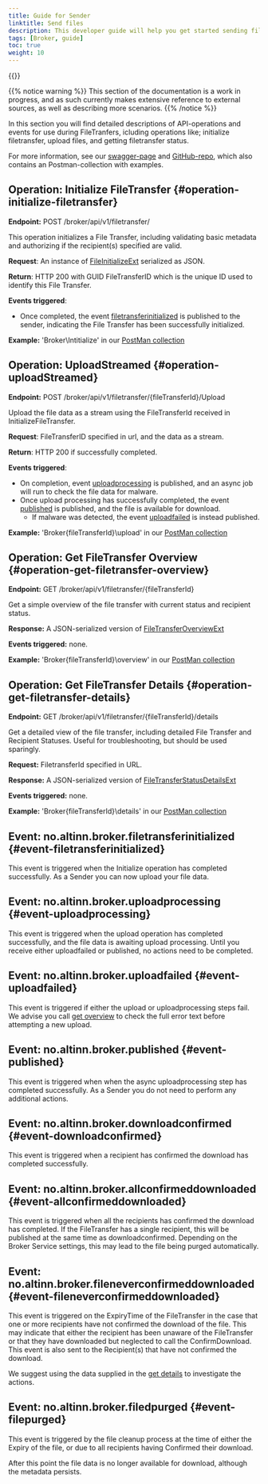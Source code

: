 ```yaml
---
title: Guide for Sender
linktitle: Send files
description: This developer guide will help you get started sending files using Altinn Broker.
tags: [Broker, guide]
toc: true
weight: 10
---
```


{{<children />}}

{{% notice warning  %}}
This section of the documentation is a work in progress, and as such currently makes extensive reference to external sources, as well as describing more scenarios.
{{% /notice %}}

In this section you will find detailed descriptions of API-operations and events for use during FileTranfers, icluding operations like; initialize filetransfer, upload files, and getting filetransfer status.

For more information, see our [swagger-page](/api/broker/spec/) and [GitHub-repo](https://github.com/Altinn/altinn-broker), which also contains an Postman-collection with examples.

## Operation: Initialize FileTransfer {#operation-initialize-filetransfer}

**Endpoint:** POST /broker/api/v1/filetransfer/

This operation initializes a File Transfer, including validating basic metadata and authorizing if the recipient(s) specified are valid.

**Request**: An instance of [FileInitializeExt](https://github.com/Altinn/altinn-broker/blob/main/src/Altinn.Broker.API/Models/FileTransferInitializeExt.cs) serialized as JSON.

**Return**: HTTP 200 with GUID FileTransferID which is the unique ID used to identify this File Transfer.

**Events triggered**:

- Once completed, the event [filetransferinitialized](#event-filetransferinitialized) is published to the sender, indicating the File Transfer has been successfully initialized.

**Example:** 'Broker\Intitialize' in our [PostMan collection](https://github.com/Altinn/altinn-broker/blob/main/altinn3-broker-postman-collection.json)

## Operation: UploadStreamed {#operation-uploadStreamed}

**Endpoint:** POST /broker/api/v1/filetransfer/{fileTransferId}/Upload

Upload the file data as a stream using the FileTransferId received in InitializeFileTransfer.

**Request**: FileTransferID specified in url, and the data as a stream.

**Return**: HTTP 200 if successfully completed.

**Events triggered**:

- On completion, event [uploadprocessing](#event-uploadprocessing) is published, and an async job will run to check the file data for malware.
- Once upload processing has successfully completed, the event [published](#event-published) is published, and the file is available for download.
  - If malware was detected, the event [uploadfailed](#event-uploadfailed) is instead published.

**Example:** 'Broker\{fileTransferId}\upload' in our [PostMan collection](https://github.com/Altinn/altinn-broker/blob/main/altinn3-broker-postman-collection.json)

## Operation: Get FileTransfer Overview {#operation-get-filetransfer-overview}

**Endpoint:** GET /broker/api/v1/filetransfer/{fileTransferId}

Get a simple overview of the file transfer with current status and recipient status.

**Response:** A JSON-serialized version of [FileTransferOverviewExt](https://github.com/Altinn/altinn-broker/blob/main/src/Altinn.Broker.API/Models/FileTransferOverviewExt.cs)

**Events triggered:** none.

**Example:** 'Broker\{fileTransferId}\overview' in our [PostMan collection](https://github.com/Altinn/altinn-broker/blob/main/altinn3-broker-postman-collection.json)

## Operation: Get FileTransfer Details {#operation-get-filetransfer-details}

**Endpoint:** GET /broker/api/v1/filetransfer/{fileTransferId}/details

Get a detailed view of the file transfer, including detailed File Transfer and Recipient Statuses. Useful for troubleshooting, but should be used sparingly.

**Request:** FiletransferId specified in URL.

**Response:** A JSON-serialized version of [FileTransferStatusDetailsExt](https://github.com/Altinn/altinn-broker/blob/main/src/Altinn.Broker.API/Models/FileTransferStatusDetailsExt.cs)

**Events triggered:** none.

**Example:** 'Broker\{fileTransferId}\details' in our [PostMan collection](https://github.com/Altinn/altinn-broker/blob/main/altinn3-broker-postman-collection.json)

## Event: no.altinn.broker.filetransferinitialized {#event-filetransferinitialized}

This event is triggered when the Initialize operation has completed successfully.
As a Sender you can now upload your file data.

## Event: no.altinn.broker.uploadprocessing {#event-uploadprocessing}

This event is triggered when the upload operation has completed successfully, and the file data is awaiting upload processing.
Until you receive either uploadfailed or published, no actions need to be completed.

## Event: no.altinn.broker.uploadfailed {#event-uploadfailed}

This event is triggered if either the upload or uploadprocessing steps fail. We advise you call [get overview](#operation-get-filetransfer-overview) to check the full error text before attempting a new upload.

## Event: no.altinn.broker.published {#event-published}

This event is triggered when when the async uploadprocessing step has completed successfully.
As a Sender you do not need to perform any additional actions.

## Event: no.altinn.broker.downloadconfirmed {#event-downloadconfirmed}

This event is triggered when a recipient has confirmed the download has completed successfully.

## Event: no.altinn.broker.allconfirmeddownloaded {#event-allconfirmeddownloaded}

This event is triggered when all the recipients has confirmed the download has completed. If the FileTransfer has a single recipient, this will be published at the same time as downloadconfirmed.
Depending on the Broker Service settings, this may lead to the file being purged automatically.

## Event: no.altinn.broker.fileneverconfirmeddownloaded {#event-fileneverconfirmeddownloaded}

This event is triggered on the ExpiryTime of the FileTransfer in the case that one or more recipients have not confirmed the download of the file.
This may indicate that either the recipient has been unaware of the FileTransfer or that they have downloaded but neglected to call the ConfirmDownload.
This event is also sent to the Recipient(s) that have not confirmed the download.

We suggest using the data supplied in the [get details](#operation-get-filetransfer-details) to investigate the actions.

## Event: no.altinn.broker.filedpurged {#event-filepurged}

This event is triggered by the file cleanup process at the time of either the Expiry of the file, or due to all recipients having Confirmed their download.

After this point the file data is no longer available for download, although the metadata persists.

